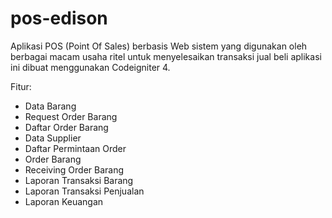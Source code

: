 # pos-edison
Aplikasi POS (Point Of Sales) berbasis Web sistem yang digunakan oleh berbagai macam usaha ritel untuk menyelesaikan transaksi jual beli
aplikasi ini dibuat menggunakan Codeigniter 4.

Fitur:
- Data Barang
- Request Order Barang
- Daftar Order Barang
- Data Supplier
- Daftar Permintaan Order
- Order Barang
- Receiving Order Barang
- Laporan Transaksi Barang
- Laporan Transaksi Penjualan
- Laporan Keuangan
